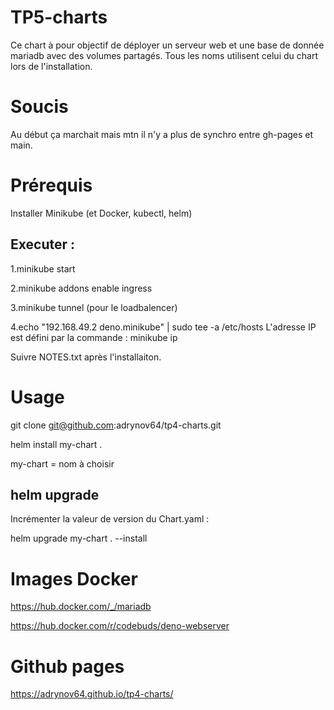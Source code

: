 # TP5-charts

Ce chart à pour objectif de déployer un serveur web et une base de donnée mariadb avec des volumes partagés.
Tous les noms utilisent celui du chart lors de l'installation.

# Soucis
Au début ça marchait mais mtn il n'y a plus de synchro entre gh-pages et main.

# Prérequis

Installer Minikube (et Docker, kubectl, helm)

## Executer : 
1.minikube start

2.minikube addons enable ingress

3.minikube tunnel (pour le loadbalencer)

4.echo "192.168.49.2 deno.minikube" | sudo tee -a /etc/hosts
L'adresse IP est défini par la commande : minikube ip

Suivre NOTES.txt après l'installaiton.

# Usage
git clone git@github.com:adrynov64/tp4-charts.git


helm install my-chart .

my-chart = nom à choisir

## helm upgrade 

Incrémenter la valeur de version du Chart.yaml :

helm upgrade my-chart . --install

# Images Docker

https://hub.docker.com/_/mariadb

https://hub.docker.com/r/codebuds/deno-webserver

# Github pages

https://adrynov64.github.io/tp4-charts/


